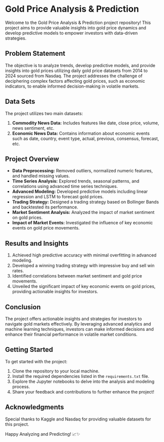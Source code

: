 # Gold Price Analysis & Prediction

Welcome to the Gold Price Analysis & Prediction project repository! This project aims to provide valuable insights into gold price dynamics and develop predictive models to empower investors with data-driven strategies.

## Problem Statement
The objective is to analyze trends, develop predictive models, and provide insights into gold prices utilizing daily gold price datasets from 2014 to 2024 sourced from Nasdaq. The project addresses the challenge of deciphering complex factors affecting gold prices, such as economic indicators, to enable informed decision-making in volatile markets.

## Data Sets
The project utilizes two main datasets:
1. **Commodity News Data:** Includes features like date, close price, volume, news sentiment, etc.
2. **Economic News Data:** Contains information about economic events such as date, country, event type, actual, previous, consensus, forecast, etc.

## Project Overview
- **Data Preprocessing:** Removed outliers, normalized numeric features, and handled missing values.
- **Time Series Analysis:** Explored trends, seasonal patterns, and correlations using advanced time series techniques.
- **Advanced Modeling:** Developed predictive models including linear regression and LSTM to forecast gold prices.
- **Trading Strategy:** Designed a trading strategy based on Bollinger Bands and backtested its performance.
- **Market Sentiment Analysis:** Analyzed the impact of market sentiment on gold prices.
- **Impact of Market Events:** Investigated the influence of key economic events on gold price movements.

## Results and Insights
1. Achieved high predictive accuracy with minimal overfitting in advanced modeling.
2. Developed a winning trading strategy with impressive buy and sell win rates.
3. Identified correlations between market sentiment and gold price movements.
4. Unveiled the significant impact of key economic events on gold prices, providing actionable insights for investors.

## Conclusion
The project offers actionable insights and strategies for investors to navigate gold markets effectively. By leveraging advanced analytics and machine learning techniques, investors can make informed decisions and enhance their financial performance in volatile market conditions.

## Getting Started
To get started with the project:
1. Clone the repository to your local machine.
2. Install the required dependencies listed in the `requirements.txt` file.
3. Explore the Jupyter notebooks to delve into the analysis and modeling process.
4. Share your feedback and contributions to further enhance the project!

## Acknowledgments
Special thanks to Kaggle and Nasdaq for providing valuable datasets for this project.

Happy Analyzing and Predicting! 📈✨
